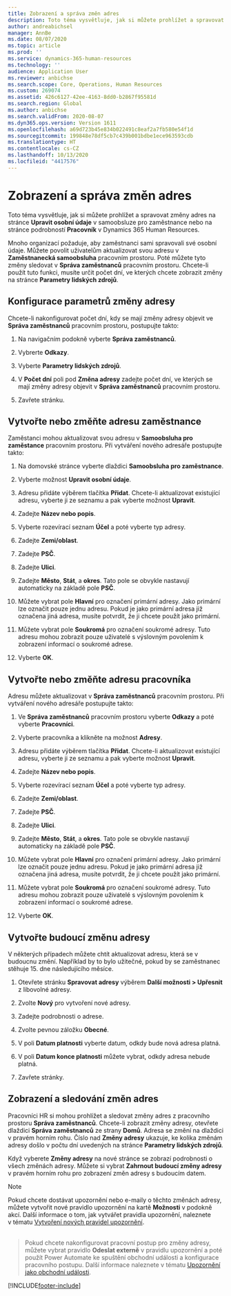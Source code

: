 ```yaml
---
title: Zobrazení a správa změn adres
description: Toto téma vysvětluje, jak si můžete prohlížet a spravovat změny adres ve službě Dynamics 365 Human Resources.
author: andreabichsel
manager: AnnBe
ms.date: 08/07/2020
ms.topic: article
ms.prod: ''
ms.service: dynamics-365-human-resources
ms.technology: ''
audience: Application User
ms.reviewer: anbichse
ms.search.scope: Core, Operations, Human Resources
ms.custom: 269074
ms.assetid: 426c6127-42ee-4163-8dd0-b2867f95581d
ms.search.region: Global
ms.author: anbichse
ms.search.validFrom: 2020-08-07
ms.dyn365.ops.version: Version 1611
ms.openlocfilehash: a69d723b45e834b022491c8eaf2a7fb580e54f1d
ms.sourcegitcommit: 199848e78df5cb7c439b001bdbe1ece963593cdb
ms.translationtype: HT
ms.contentlocale: cs-CZ
ms.lasthandoff: 10/13/2020
ms.locfileid: "4417576"
---
```

# <a name="view-and-manage-address-changes"></a>Zobrazení a správa změn adres

Toto téma vysvětluje, jak si můžete prohlížet a spravovat změny adres na stránce **Upravit osobní údaje** v samoobsluze pro zaměstnance nebo na stránce podrobností **Pracovník** v Dynamics 365 Human Resources.

Mnoho organizací požaduje, aby zaměstnanci sami spravovali své osobní údaje. Můžete povolit uživatelům aktualizovat svou adresu v **Zaměstnanecká samoobsluha** pracovním prostoru. Poté můžete tyto změny sledovat v **Správa zaměstnanců** pracovním prostoru. Chcete-li použít tuto funkci, musíte určit počet dní, ve kterých chcete zobrazit změny na stránce **Parametry lidských zdrojů**.

## <a name="configure-address-change-parameters"></a>Konfigurace parametrů změny adresy

Chcete-li nakonfigurovat počet dní, kdy se mají změny adresy objevit ve **Správa zaměstnanců** pracovním prostoru, postupujte takto:

1. Na navigačním podokně vyberte **Správa zaměstnanců**.

2. Vybrerte **Odkazy**.

3. Vyberte **Parametry lidských zdrojů**.

4. V **Počet dní** poli pod **Změna adresy** zadejte počet dní, ve kterých se mají změny adresy objevit v **Správa zaměstnanců** pracovním prostoru.

5. Zavřete stránku.

## <a name="create-or-change-an-employee-address"></a>Vytvořte nebo změňte adresu zaměstnance

Zaměstanci mohou aktualizovat svou adresu v **Samoobsluha pro zaměstance** pracovním prostoru. Při vytváření nového adresáře postupujte takto:

1. Na domovské stránce vyberte dlaždici **Samoobsluha pro zaměstnance**.

2. Vyberte možnost **Upravit osobní údaje**.

3. Adresu přidáte výběrem tlačítka **Přidat**. Chcete-li aktualizovat existující adresu, vyberte ji ze seznamu a pak vyberte možnost **Upravit**.

4. Zadejte **Název nebo popis**.

5. Vyberte rozevírací seznam **Účel** a poté vyberte typ adresy.

6. Zadejte **Zemi/oblast**.

7. Zadejte **PSČ**.

8. Zadejte **Ulici**.

9. Zadejte **Město**, **Stát**, a **okres**. Tato pole se obvykle nastavují automaticky na základě pole **PSČ**.

10. Můžete vybrat pole **Hlavní** pro označení primární adresy. Jako primární lze označit pouze jednu adresu. Pokud je jako primární adresa již označena jiná adresa, musíte potvrdit, že ji chcete použít jako primární.

11. Můžete vybrat pole **Soukromá** pro označení soukromé adresy. Tuto adresu mohou zobrazit pouze uživatelé s výslovným povolením k zobrazení informací o soukromé adrese.

12. Vyberte **OK**.

## <a name="create-or-change-a-worker-address"></a>Vytvořte nebo změňte adresu pracovníka

Adresu můžete aktualizovat v **Správa zaměstnanců** pracovním prostoru. Při vytváření nového adresáře postupujte takto:

1. Ve **Správa zaměstnanců** pracovním prostoru vyberte **Odkazy** a poté vyberte **Pracovníci**.

3. Vyberte pracovníka a klikněte na možnost **Adresy**.

3. Adresu přidáte výběrem tlačítka **Přidat**. Chcete-li aktualizovat existující adresu, vyberte ji ze seznamu a pak vyberte možnost **Upravit**.

4. Zadejte **Název nebo popis**.

5. Vyberte rozevírací seznam **Účel** a poté vyberte typ adresy.

6. Zadejte **Zemi/oblast**.

7. Zadejte **PSČ**.

8. Zadejte **Ulici**.

9. Zadejte **Město**, **Stát**, a **okres**. Tato pole se obvykle nastavují automaticky na základě pole **PSČ**.

10. Můžete vybrat pole **Hlavní** pro označení primární adresy. Jako primární lze označit pouze jednu adresu. Pokud je jako primární adresa již označena jiná adresa, musíte potvrdit, že ji chcete použít jako primární.

11. Můžete vybrat pole **Soukromá** pro označení soukromé adresy. Tuto adresu mohou zobrazit pouze uživatelé s výslovným povolením k zobrazení informací o soukromé adrese.

12. Vyberte **OK**.
 
## <a name="create-a-future-change-for-an-address"></a>Vytvořte budoucí změnu adresy

V některých případech můžete chtít aktualizovat adresu, která se v budoucnu změní. Například by to bylo užitečné, pokud by se zaměstnanec stěhuje 15. dne následujícího měsíce.

1. Otevřete stránku **Spravovat adresy** výběrem **Další možnosti > Upřesnit** z libovolné adresy.

2. Zvolte **Nový** pro vytvoření nové adresy.

3. Zadejte podrobnosti o adrese.

4. Zvolte pevnou záložku **Obecné**.

5. V poli **Datum platnosti** vyberte datum, odkdy bude nová adresa platná.

6. V poli **Datum konce platnosti** můžete vybrat, odkdy adresa nebude platná.

7. Zavřete stránky.

## <a name="view-and-monitor-address-changes"></a>Zobrazení a sledování změn adres

Pracovníci HR si mohou prohlížet a sledovat změny adres z pracovního prostoru **Správa zaměstnanců**. Chcete-li zobrazit změny adresy, otevřete dlaždici **Správa zaměstnanců** ze strany **Domů**. Adresa se změní na dlaždici v pravém horním rohu. Číslo nad **Změny adresy** ukazuje, ke kolika změnám adresy došlo v počtu dní uvedených na stránce **Parametry lidských zdrojů**. 

Když vyberete **Změny adresy** na nové stránce se zobrazí podrobnosti o všech změnách adresy. Můžete si vybrat **Zahrnout budoucí změny adresy** v pravém horním rohu pro zobrazení změn adresy s budoucím datem.

> [!NOTE]
> Pokud chcete dostávat upozornění nebo e-maily o těchto změnách adresy, můžete vytvořit nové pravidlo upozornění na kartě **Možnosti** v podokně akcí. Další informace o tom, jak vytvářet pravidla upozornění, naleznete v tématu [Vytvoření nových pravidel upozornění](/fin-ops-core/fin-ops/get-started/create-alert-rules.md).<br><br>

> Pokud chcete nakonfigurovat pracovní postup pro změny adresy, můžete vybrat pravidlo **Odeslat externě** v pravidlu upozornění a poté použít Power Automate ke spuštění obchodní události a konfigurace pracovního postupu. Další informace naleznete v tématu [Upozornění jako obchodní události](/fin-ops-core/dev-itpro/business-events/alerts-business-events.md).


[!INCLUDE[footer-include](../includes/footer-banner.md)]